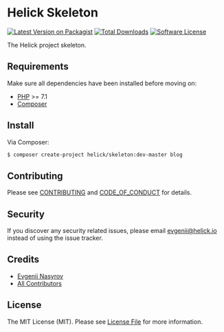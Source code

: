 # Helick Skeleton

[![Latest Version on Packagist][ico-version]][link-packagist]
[![Total Downloads][ico-downloads]][link-downloads]
[![Software License][ico-license]](LICENSE.md)

The Helick project skeleton.

## Requirements

Make sure all dependencies have been installed before moving on:

* [PHP](http://php.net/manual/en/install.php) >= 7.1
* [Composer](https://getcomposer.org/download/)

## Install

Via Composer:

``` bash
$ composer create-project helick/skeleton:dev-master blog
```

## Contributing

Please see [CONTRIBUTING](CONTRIBUTING.md) and [CODE_OF_CONDUCT](CODE_OF_CONDUCT.md) for details.

## Security

If you discover any security related issues, please email evgenii@helick.io instead of using the issue tracker.

## Credits

- [Evgenii Nasyrov][link-author]
- [All Contributors][link-contributors]

## License

The MIT License (MIT). Please see [License File](LICENSE.md) for more information.

[ico-version]: https://img.shields.io/packagist/v/helick/skeleton.svg?style=flat-square
[ico-license]: https://img.shields.io/badge/license-MIT-brightgreen.svg?style=flat-square
[ico-downloads]: https://img.shields.io/packagist/dt/helick/skeleton.svg?style=flat-square

[link-packagist]: https://packagist.org/packages/helick/skeleton
[link-downloads]: https://packagist.org/packages/helick/skeleton
[link-author]: https://github.com/nasyrov
[link-contributors]: ../../contributors
